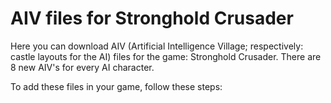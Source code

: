 # AIV files for Stronghold Crusader
Here you can download AIV (Artificial Intelligence Village; respectively: castle layouts for the AI) files for the game: Stronghold Crusader.
There are 8 new AIV's for every AI character.

To add these files in your game, follow these steps:


